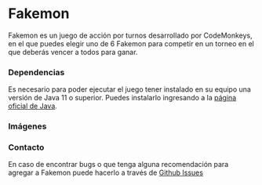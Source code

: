 # Fakemon

Fakemon es un juego de acción por turnos desarrollado por CodeMonkeys, en el que puedes elegir uno de 6 Fakemon para
competir en un torneo en el que deberás vencer a todos para ganar.

### Dependencias

Es necesario para poder ejecutar el juego tener instalado en su equipo una versión de Java 11 o superior. Puedes 
instalarlo ingresando a la [página oficial de Java](https://www.java.com/en/download/help/download_options.html).

### Imágenes

### Contacto 

En caso de encontrar bugs o que tenga alguna recomendación para agregar a Fakemon puede hacerlo a través de 
[Github Issues](https://github.com/Ingsantirodriguez/Fakemon/issues)